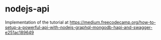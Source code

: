 # nodejs-api
Implementation of the tutorial at https://medium.freecodecamp.org/how-to-setup-a-powerful-api-with-nodejs-graphql-mongodb-hapi-and-swagger-e251ac189649
